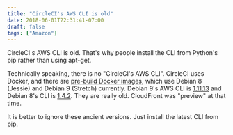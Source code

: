```yaml
---
title: "CircleCI's AWS CLI is old"
date: 2018-06-01T22:31:41-07:00
draft: false
tags: ["Amazon"]
---
```


CircleCI's AWS CLI is old. That's why people install the CLI from Python's pip rather than using apt-get.

Technically speaking, there is no "CircleCI's AWS CLI". CircleCI uses Docker, and there are [pre-build Docker images][1], which use Debian 8 (Jessie) and Debian 9 (Stretch) currently. Debian 9's AWS CLI is [1.11.13][2] and Debian 8's CLI is [1.4.2][3]. They are really old. CloudFront was "preview" at that time.

It is better to ignore these ancient versions. Just install the latest CLI from pip.

[1]: https://circleci.com/docs/2.0/circleci-images/
[2]: https://packages.debian.org/stretch/awscli
[3]: https://packages.debian.org/jessie/awscli